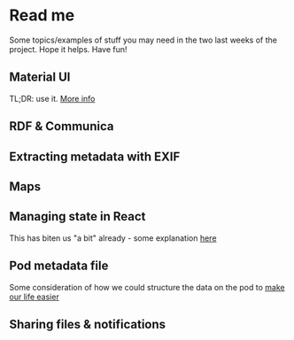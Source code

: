 # Read me

Some topics/examples of stuff you may need in the two last weeks of the project. Hope it helps. Have fun!

## Material UI

TL;DR: use it. [More info](https://github.com/osoc21/wepod-tech/blob/master/material-ui/material-ui.md)

## RDF & Communica

## Extracting metadata with EXIF

## Maps

## Managing state in React

This has biten us "a bit" already - some explanation [here](https://github.com/osoc21/wepod-tech/blob/master/react/managing-state.md)

## Pod metadata file

Some consideration of how we could structure the data on the pod to [make our life easier](https://github.com/osoc21/wepod-tech/blob/master/pod-metadata/pod-metadata.md)

## Sharing files & notifications